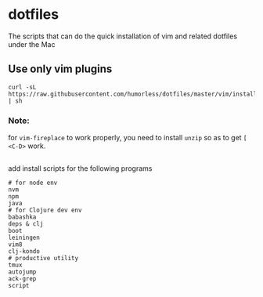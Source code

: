 # dotfiles
The scripts that can do the quick installation of vim and related dotfiles under the Mac

## Use only vim plugins 
```
curl -sL https://raw.githubusercontent.com/humorless/dotfiles/master/vim/install_plugin.sh | sh
```
### Note:
for `vim-fireplace` to work properly, you need to install `unzip` so as to get `[ <C-D>` work.

##
add install scripts for the following programs
```
# for node env
nvm
npm
java
# for Clojure dev env
babashka
deps & clj
boot
leiningen
vim8
clj-kondo
# productive utility
tmux
autojump
ack-grep
script
```

